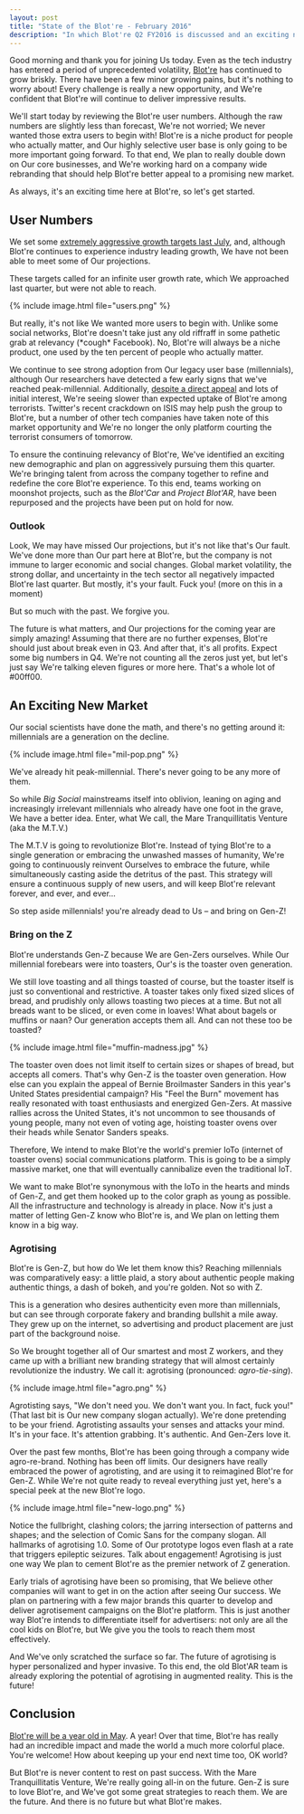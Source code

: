 ```yaml
---
layout: post
title: "State of the Blot're - February 2016"
description: "In which Blot're Q2 FY2016 is discussed and an exciting new company direction is revealed."
---
```


Good morning and thank you for joining Us today. Even as the tech industry has entered a period of unprecedented volatility, [Blot're][blotre] has continued to grow briskly. There have been a few minor growing pains, but it's nothing to worry about! Every challenge is really a new opportunity, and We're confident that Blot're will continue to deliver impressive results.

We'll start today by reviewing the Blot're user numbers. Although the raw numbers are slightly less than forecast, We're not worried; We never wanted those extra users to begin with! Blot're is a niche product for people who actually matter, and Our highly selective user base is only going to be more important going forward. To that end, We plan to really double down on Our core businesses, and We're working hard on a company wide rebranding that should help Blot're better appeal to a promising new market.

As always, it's an exciting time here at Blot're, so let's get started.

## User Numbers
We set some [extremely aggressive growth targets last July][july2015], and, although Blot're continues to experience industry leading growth, We have not been able to meet some of Our projections.

These targets called for an infinite user growth rate, which We approached last quarter, but were not able to reach. 

{% include image.html file="users.png" %} 

But really, it's not like We wanted more users to begin with. Unlike some social networks, Blot're doesn't take just any old riffraff in some pathetic grab at relevancy (\*cough\* Facebook). No, Blot're will always be a niche product, one used by the ten percent of people who actually matter.

We continue to see strong adoption from Our legacy user base (millennials), although Our researchers have detected a few early signs that we've reached peak-millennial. Additionally, [despite a direct appeal][rainbow] and lots of initial interest, We're seeing slower than expected uptake of Blot're among terrorists. Twitter's recent crackdown on ISIS may help push the group to Blot're, but a number of other tech companies have taken note of this market opportunity and We're no longer the only platform courting the terrorist consumers of tomorrow.

To ensure the continuing relevancy of Blot're, We've identified an exciting new demographic and plan on aggressively pursuing them this quarter. We're bringing talent from across the company together to refine and redefine the core Blot're experience. To this end, teams working on moonshot projects, such as the *Blot'Car* and *Project Blot'AR*, have been repurposed and the projects have been put on hold for now.

### Outlook
Look, We may have missed Our projections, but it's not like that's Our fault. We've done more than Our part here at Blot're, but the company is not immune to larger economic and social changes. Global market volatility, the strong dollar, and uncertainty in the tech sector all negatively impacted Blot're last quarter. But mostly, it's your fault. Fuck you! (more on this in a moment)

But so much with the past. We forgive you.

The future is what matters, and Our projections for the coming year are simply amazing! Assuming that there are no further expenses, Blot're should just about break even in Q3. And after that, it's all profits. Expect some big numbers in Q4. We're not counting all the zeros just yet, but let's just say We're talking eleven figures or more here. That's a whole lot of #00ff00.


## An Exciting New Market
Our social scientists have done the math, and there's no getting around it: millennials are a generation on the decline.

{% include image.html file="mil-pop.png" %} 


We've already hit peak-millennial. There's never going to be any more of them.

So while *Big Social* mainstreams itself into oblivion, leaning on aging and increasingly irrelevant millennials who already have one foot in the grave, We have a better idea. Enter, what We call, the Mare Tranquillitatis Venture (aka the M.T.V.)

The M.T.V is going to revolutionize Blot're. Instead of tying Blot're to a single generation or embracing the unwashed masses of humanity, We're going to continuously reinvent Ourselves to embrace the future, while simultaneously casting aside the detritus of the past. This strategy will ensure a continuous supply of new users, and will keep Blot're relevant forever, and ever, and ever...

So step aside millennials! you're already dead to Us – and bring on Gen-Z!

### Bring on the Z
Blot're understands Gen-Z because We are Gen-Zers ourselves. While Our millennial forebears were into toasters, Our's is the toaster oven generation.

We still love toasting and all things toasted of course, but the toaster itself is just so conventional and restrictive. A toaster takes only fixed sized slices of bread, and prudishly only allows toasting two pieces at a time. But not all breads want to be sliced, or even come in loaves! What about bagels or muffins or naan? Our generation accepts them all. And can not these too be toasted? 

{% include image.html file="muffin-madness.jpg" %} 

The toaster oven does not limit itself to certain sizes or shapes of bread, but accepts all comers. That's why Gen-Z is the toaster oven generation. How else can you explain the appeal of Bernie Broilmaster Sanders in this year's United States presidential campaign? His "Feel the Burn" movement has really resonated with toast enthusiasts and energized Gen-Zers. At massive rallies across the United States, it's not uncommon to see thousands of young people, many not even of voting age, hoisting toaster ovens over their heads while Senator Sanders speaks.

Therefore, We intend to make Blot're the world's premier IoTo (internet of toaster ovens) social communications platform. This is going to be a simply massive market, one that will eventually cannibalize even the traditional IoT.

We want to make Blot're synonymous with the IoTo in the hearts and minds of Gen-Z, and get them hooked up to the color graph as young as possible. All the infrastructure and technology is already in place. Now it's just a matter of letting Gen-Z know who Blot're is, and We plan on letting them know in a big way.

### Agrotising
Blot're is Gen-Z, but how do We let them know this? Reaching millennials was comparatively easy: a little plaid, a story about authentic people making authentic things, a dash of bokeh, and you're golden. Not so with Z.

This is a generation who desires authenticity even more than millennials, but can see through corporate fakery and branding bullshit a mile away. They grew up on the internet, so advertising and product placement are just part of the background noise.

So We brought together all of Our smartest and most Z workers, and they came up with a brilliant new branding strategy that will almost certainly revolutionize the industry. We call it: agrotising (pronounced: *agro-tie-sing*).

{% include image.html file="agro.png" %} 

Agrotisting says, "We don't need you. We don't want you. In fact, fuck you!"
(That last bit is Our new company slogan actually). We're done pretending to be your friend. Agrotisting assaults your senses and attacks your mind. It's in your face. It's attention grabbing. It's authentic. And Gen-Zers love it.

Over the past few months, Blot're has been going through a company wide agro-re-brand. Nothing has been off limits. Our designers have really embraced the power of agrotisting, and are using it to reimagined Blot're for Gen-Z. While We're not quite ready to reveal everything just yet, here's a special peek at the new Blot're logo.

{% include image.html file="new-logo.png" %} 

Notice the fullbright, clashing colors; the jarring intersection of patterns and shapes; and the selection of Comic Sans for the company slogan. All hallmarks of agrotising 1.0. Some of Our prototype logos even flash at a rate that triggers epileptic seizures. Talk about engagement! Agrotising is just one way We plan to cement Blot're as the premier network of Z generation.

Early trials of agrotising have been so promising, that We believe other companies will want to get in on the action after seeing Our success. We plan on partnering with a few major brands this quarter to develop and deliver agrotisement campaigns on the Blot're platform. This is just another way Blot're intends to differentiate itself for advertisers: not only are all the cool kids on Blot're, but We give you the tools to reach them most effectively.

And We've only scratched the surface so far. The future of agrotising is hyper personalized and hyper invasive. To this end, the old Blot'AR team is already exploring the potential of agrotising in augmented reality. This is the future! 

## Conclusion
[Blot're will be a year old in May][intro]. A year! Over that time, Blot're has really had an incredible impact and made the world a much more colorful place. You're welcome! How about keeping up your end next time too, OK world?

But Blot're is never content to rest on past success. With the Mare Tranquillitatis Venture, We're really going all-in on the future. Gen-Z is sure to love Blot're, and We've got some great strategies to reach them. We are the future. And there is no future but what Blot're makes.



[blotre]: https://blot.re
[rainbow]: /we-are-the-rainbow/
[july2015]: /state-of-the-blotre-july-2015/
[intro]: /introducting-blotre/